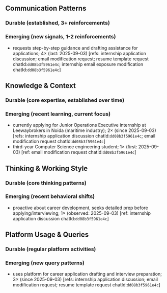 ## Communication Patterns
### Durable (established, 3+ reinforcements)

### Emerging (new signals, 1-2 reinforcements)
- requests step-by-step guidance and drafting assistance for applications; 4× (last: 2025-09-03) [refs: internship application discussion; email modification request; resume template request chatId:`dd08b3f5961e4c`; internship email exposure modification chatId:`dd08b3f5961e4c`]

## Knowledge & Context
### Durable (core expertise, established over time)

### Emerging (recent learning, current focus)
- currently applying for Junior Operations Executive internship at Leewaybrokers in Noida (maritime industry); 2× (since 2025-09-03) [refs: internship application discussion chatId:`dd08b3f5961e4c`; email modification request chatId:`dd08b3f5961e4c`]
- third-year Computer Science engineering student; 1× (first: 2025-09-03) [ref: email modification request chatId:`dd08b3f5961e4c`]

## Thinking & Working Style
### Durable (core thinking patterns)

### Emerging (recent behavioral shifts)
- proactive about career development, seeks detailed prep before applying/interviewing; 1× (observed: 2025-09-03) [ref: internship application discussion chatId:`dd08b3f5961e4c`]

## Platform Usage & Queries
### Durable (regular platform activities)

### Emerging (new query patterns)
- uses platform for career application drafting and interview preparation; 3× (since 2025-09-03) [refs: internship application discussion; email modification request; resume template request chatId:`dd08b3f5961e4c`]
